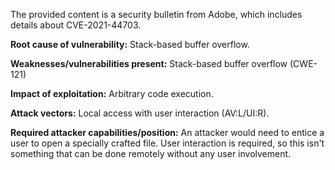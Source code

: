 The provided content is a security bulletin from Adobe, which includes details about CVE-2021-44703.

**Root cause of vulnerability:** Stack-based buffer overflow.

**Weaknesses/vulnerabilities present:** Stack-based buffer overflow (CWE-121)

**Impact of exploitation:** Arbitrary code execution.

**Attack vectors:**  Local access with user interaction (AV:L/UI:R).

**Required attacker capabilities/position:** An attacker would need to entice a user to open a specially crafted file. User interaction is required, so this isn't something that can be done remotely without any user involvement.